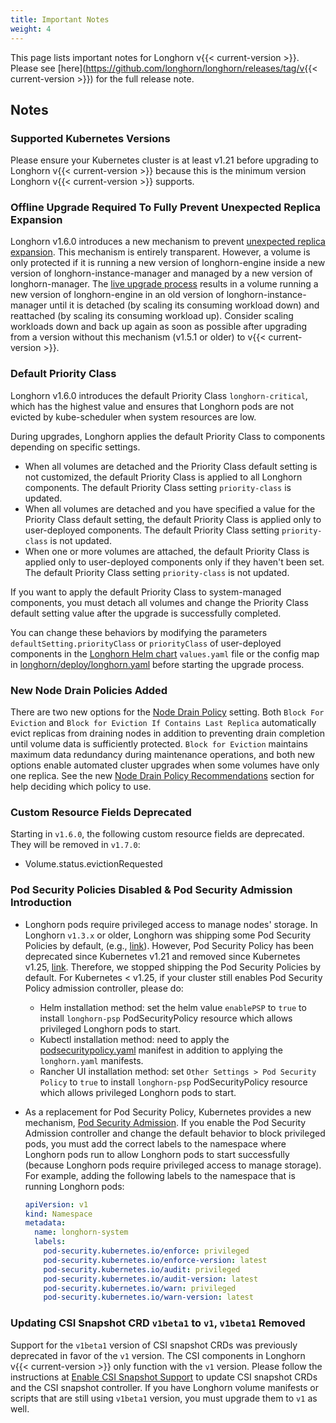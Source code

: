 ```yaml
---
title: Important Notes
weight: 4
---
```


This page lists important notes for Longhorn v{{< current-version >}}.
Please see [here](https://github.com/longhorn/longhorn/releases/tag/v{{< current-version >}}) for the full release note.

## Notes

### Supported Kubernetes Versions

Please ensure your Kubernetes cluster is at least v1.21 before upgrading to Longhorn v{{< current-version >}} because this is the minimum version Longhorn v{{< current-version >}} supports.

### Offline Upgrade Required To Fully Prevent Unexpected Replica Expansion

Longhorn v1.6.0 introduces a new mechanism to prevent [unexpected replica
expansion](../../../../kb/troubleshooting-unexpected-expansion-leads-to-degredation-or-attach-failure). This
mechanism is entirely transparent. However, a volume is only protected if it is running a new version of longhorn-engine
inside a new version of longhorn-instance-manager and managed by a new version of longhorn-manager. The [live upgrade
process](../../deploy/upgrade/upgrade-engine#live-upgrade) results in a volume running a new version of longhorn-engine
in an old version of longhorn-instance-manager until it is detached (by scaling its consuming workload down) and
reattached (by scaling its consuming workload up). Consider scaling workloads down and back up again as soon as possible
after upgrading from a version without this mechanism (v1.5.1 or older) to v{{< current-version >}}.

### Default Priority Class

Longhorn v1.6.0 introduces the default Priority Class `longhorn-critical`, which has the highest value and ensures that Longhorn pods are not evicted by kube-scheduler when system resources are low.

During upgrades, Longhorn applies the default Priority Class to components depending on specific settings.

- When all volumes are detached and the Priority Class default setting is not customized, the default Priority Class is applied to all Longhorn components. The default Priority Class setting `priority-class` is updated.
- When all volumes are detached and you have specified a value for the Priority Class default setting, the default Priority Class is applied only to user-deployed components. The default Priority Class setting `priority-class` is not updated.
- When one or more volumes are attached, the default Priority Class is applied only to user-deployed components only if they haven't been set. The default Priority Class setting `priority-class` is not updated.

If you want to apply the default Priority Class to system-managed components, you must detach all volumes and change the Priority Class default setting value after the upgrade is successfully completed.

You can change these behaviors by modifying the parameters `defaultSetting.priorityClass` or `priorityClass` of user-deployed components in the [Longhorn Helm chart](https://github.com/longhorn/longhorn/blob/master/chart/) `values.yaml` file or the config map in [longhorn/deploy/longhorn.yaml](https://raw.githubusercontent.com/longhorn/longhorn/v1.6.0/deploy/longhorn.yaml) before starting the upgrade process.

### New Node Drain Policies Added

There are two new options for the [Node Drain Policy](../../references/settings#node-drain-policy) setting. Both `Block
For Eviction` and `Block for Eviction If Contains Last Replica` automatically evict replicas from draining nodes in
addition to preventing drain completion until volume data is sufficiently protected. `Block for Eviction` maintains
maximum data redundancy during maintenance operations, and both new options enable automated cluster upgrades when some
volumes have only one replica. See the new [Node Drain Policy
Recommendations](../../volumes-and-nodes/maintenance/#node-drain-policy-recommendations) section for help deciding which
policy to use.

### Custom Resource Fields Deprecated

Starting in `v1.6.0`, the following custom resource fields are deprecated. They will be removed in `v1.7.0`:

- Volume.status.evictionRequested

### Pod Security Policies Disabled & Pod Security Admission Introduction

- Longhorn pods require privileged access to manage nodes' storage. In Longhorn `v1.3.x` or older, Longhorn was shipping some Pod Security Policies by default, (e.g., [link](https://github.com/longhorn/longhorn/blob/4ba39a989b4b482d51fd4bc651f61f2b419428bd/chart/values.yaml#L260)).
However, Pod Security Policy has been deprecated since Kubernetes v1.21 and removed since Kubernetes v1.25, [link](https://kubernetes.io/docs/concepts/security/pod-security-policy/).
Therefore, we stopped shipping the Pod Security Policies by default.
For Kubernetes < v1.25, if your cluster still enables Pod Security Policy admission controller, please do:
  - Helm installation method: set the helm value `enablePSP` to `true` to install `longhorn-psp` PodSecurityPolicy resource which allows privileged Longhorn pods to start.
  - Kubectl installation method: need to apply the [podsecuritypolicy.yaml](https://raw.githubusercontent.com/longhorn/longhorn/master/deploy/podsecuritypolicy.yaml) manifest in addition to applying the `longhorn.yaml` manifests.
  - Rancher UI installation method: set `Other Settings > Pod Security Policy` to `true` to install `longhorn-psp` PodSecurityPolicy resource which allows privileged Longhorn pods to start.

- As a replacement for Pod Security Policy, Kubernetes provides a new mechanism, [Pod Security Admission](https://kubernetes.io/docs/concepts/security/pod-security-admission/).
If you enable the Pod Security Admission controller and change the default behavior to block privileged pods,
you must add the correct labels to the namespace where Longhorn pods run to allow Longhorn pods to start successfully
(because Longhorn pods require privileged access to manage storage).
For example, adding the following labels to the namespace that is running Longhorn pods:
    ```yaml
    apiVersion: v1
    kind: Namespace
    metadata:
      name: longhorn-system
      labels:
        pod-security.kubernetes.io/enforce: privileged
        pod-security.kubernetes.io/enforce-version: latest
        pod-security.kubernetes.io/audit: privileged
        pod-security.kubernetes.io/audit-version: latest
        pod-security.kubernetes.io/warn: privileged
        pod-security.kubernetes.io/warn-version: latest
   	```

### Updating CSI Snapshot CRD `v1beta1` to `v1`, `v1beta1` Removed

Support for the `v1beta1` version of CSI snapshot CRDs was previously deprecated in favor of the `v1` version.
The CSI components in Longhorn v{{< current-version >}} only function with the `v1` version.
Please follow the instructions at [Enable CSI Snapshot Support](../../snapshots-and-backups/csi-snapshot-support/enable-csi-snapshot-support) to update CSI snapshot CRDs and the CSI snapshot controller.
If you have Longhorn volume manifests or scripts that are still using `v1beta1` version, you must upgrade them to `v1` as well.
